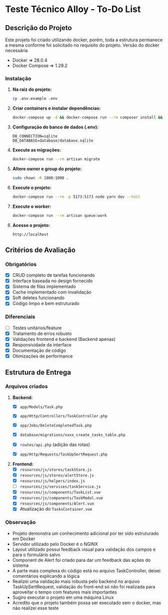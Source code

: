 # Teste Técnico Alloy - To-Do List

## Descrição do Projeto

Este projeto foi criado utilizando docker, porém, toda a estrutura permanece a mesma conforme foi solicitado no requisito do projeto. Versão do docker necessária

- Docker => 28.0.4
- Docker Compose => 1.29.2

### Instalação

1. **Na raiz do projeto:**
   ```bash
   cp .env.example .env
   ```

2. **Criar containers e instalar dependências:**
   ```bash
   docker-compose up -d && docker-compose run --rm composer install && docker-compose run --rm node yarn && docker-compose run --rm artisan key:generate
   ```

3. **Configuração do banco de dados (.env):**
   ```env
   DB_CONNECTION=sqlite
   DB_DATABASE=database/database.sqlite
   ```

4. **Execute as migrações:**
   ```bash
   docker-compose run --rm artisan migrate
   ```
5. **Altere owner e group do projeto:**
   ```bash
   sudo chown -R 1000:1000 .
   ```

6. **Execute o projeto:**
   ```bash
   docker-compose run --rm -p 5173:5173 node yarn dev --host
   ```
7. **Execute o worker:**
   ```bash
   docker-compose run --rm artisan queue:work
   ```

8. **Acesse o projeto:**
   ```bash
   http://localhost
   ```

## Critérios de Avaliação

### Obrigatórios
- [X] CRUD completo de tarefas funcionando
- [X] Interface baseada no design fornecido
- [X] Sistema de filas implementado
- [X] Cache implementado com invalidação
- [X] Soft deletes funcionando
- [X] Código limpo e bem estruturado

### Diferenciais
- [ ] Testes unitários/feature
- [X] Tratamento de erros robusto
- [X] Validações frontend e backend (Backend apenas)
- [X] Responsividade da interface
- [X] Documentação de código
- [X] Otimizações de performance

## Estrutura de Entrega

### Arquivos criados

1. **Backend:**
   - [x] `app/Models/Task.php`
   - [x] `app/Http/Controllers/TaskController.php`
   - [x] `app/Jobs/DeleteCompletedTask.php`
   - [x] `database/migrations/xxxx_create_tasks_table.php`
   - [x] `routes/api.php` (adição das rotas)
   - [x] `app/Http/Requests/TaskUpSertRequest.php`


2. **Frontend:**
   - [x] `resources/js/stores/taskStore.js`
   - [x] `resources/js/stores/alertStore.js`
   - [x] `resources/js/helpers/index.js`
   - [ ] `resources/js/services/taskService.js`
   - [x] `resources/js/components/TaskList.vue`
   - [x] `resources/js/components/TaskModal.vue`
   - [x] `resources/js/components/Alert.vue`
   - [x] Atualização do `TasksContainer.vue`

### Observação
- Projeto demonstra um conhecimento adicional por ter sido estruturado em Docker
- Servidor utilizado pelo Docker é o NGINX
- Layout utilizado possui feedback visual para validação dos campos e para o formulário salvo
- Component de Alert foi criado para dar um feedback das ações do sistema
- A parte mais complexa do código está no arquivo TaskController, deixei comentários explicando a lógica
- Realizei uma validação mais robusta pelo backend no arquivo TaskUpSertRequest, validação do front-end só não foi realizada para aproveitar o tempo com features mais importantes
- Sugiro executar o projeto em uma máquina Linux
- Acredito que o projeto também possa ser executado sem o docker, mas não realizei esse teste


